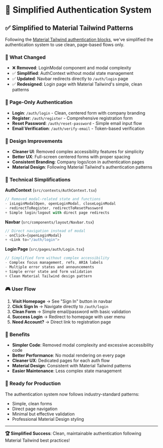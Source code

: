 # 🎯 Simplified Authentication System

## ✅ Simplified to Material Tailwind Patterns

Following the [Material Tailwind authentication blocks](https://www.material-tailwind.com/blocks/authentication), we've simplified the authentication system to use clean, page-based flows only.

### 🔄 **What Changed**
- ❌ **Removed**: LoginModal component and modal complexity
- ✅ **Simplified**: AuthContext without modal state management  
- ✅ **Updated**: Navbar redirects directly to `/auth/login` page
- ✅ **Redesigned**: Login page with Material Tailwind's simple, clean patterns

### 📄 **Page-Only Authentication**
- **Login**: `/auth/login` - Clean, centered form with company branding
- **Register**: `/auth/register` - Comprehensive registration form
- **Reset Password**: `/auth/reset-password` - Simple email input flow
- **Email Verification**: `/auth/verify-email` - Token-based verification

### 🎨 **Design Improvements**
- **Cleaner UI**: Removed complex accessibility features for simplicity
- **Better UX**: Full-screen centered forms with proper spacing
- **Consistent Branding**: Company logo/icon in authentication pages
- **Material Design**: Following Material Tailwind's authentication patterns

### 🔧 **Technical Simplifications**

**AuthContext** (`src/contexts/AuthContext.tsx`)
```typescript
// Removed modal-related state and functions
- isLoginModalOpen, openLoginModal, closeLoginModal
- redirectToRegister, redirectToResetPassword
+ Simple login/logout with direct page redirects
```

**Navbar** (`src/components/layout/Navbar.tsx`)  
```typescript
// Direct navigation instead of modal
- onClick={openLoginModal}
+ <Link to="/auth/login">
```

**Login Page** (`src/pages/auth/Login.tsx`)
```typescript
// Simplified form without complex accessibility
- Complex focus management, refs, ARIA labels
- Multiple error states and announcements
+ Simple error state and form validation
+ Clean Material Tailwind design pattern
```

### 🎮 **User Flow**
1. **Visit Homepage** → See "Sign In" button in navbar
2. **Click Sign In** → Navigate directly to `/auth/login`
3. **Clean Form** → Simple email/password with basic validation
4. **Success Login** → Redirect to homepage with user menu
5. **Need Account?** → Direct link to registration page

### 🎯 **Benefits**
- **Simpler Code**: Removed modal complexity and excessive accessibility code
- **Better Performance**: No modal rendering on every page
- **Cleaner UX**: Dedicated pages for each auth flow
- **Material Design**: Consistent with Material Tailwind patterns
- **Easier Maintenance**: Less complex state management

### 🚀 **Ready for Production**
The authentication system now follows industry-standard patterns:
- Simple, clean forms
- Direct page navigation
- Minimal but effective validation
- Professional Material Design styling

---

**🏆 Simplified Success**: Clean, maintainable authentication following Material Tailwind best practices! 